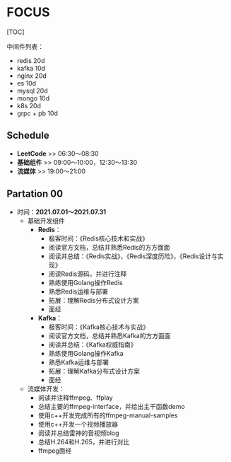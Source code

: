 # FOCUS

[TOC]

中间件列表：

- redis 20d
- kafka 10d
- nginx 20d
- es 10d
- mysql 20d
- mongo 10d
- k8s 20d
- grpc + pb 10d

## Schedule

- **LeetCode** >> 06:30～08:30 
- **基础组件** >> 09:00～10:00，12:30～13:30 
- **流媒体** >> 19:00～21:00

## Partation 00

- 时间：**2021.07.01～2021.07.31**
  - 基础开发组件
    - **Redis**：
      - 极客时间：《Redis核心技术和实战》
      - 阅读官方文档，总结并熟悉Redis的方方面面
      - 阅读并总结：《Redis实战》，《Redis深度历险》，《Redis设计与实现》
      - 阅读Redis源码，并进行注释
      - 熟练使用Golang操作Redis
      - 熟悉Redis运维与部署
      - 拓展：理解Redis分布式设计方案
      - 面经
    - **Kafka**：
      - 极客时间：《Kafka核心技术与实战》
      - 阅读官方文档，总结并熟悉Kafka的方方面面
      - 阅读并总结：《Kafka权威指南》
      - 熟练使用Golang操作Kafka
      - 熟悉Kafka运维与部署
      - 拓展：理解Kafka分布式设计方案
      - 面经
  - 流媒体开发：
    - 阅读并注释ffmpeg、ffplay
    - 总结主要的ffmpeg-interface，并给出主干函数demo
    - 使用c++开发完成所有的ffmpeg-manual-samples
    - 使用c++开发一个视频播放器
    - 阅读并总结雷神的音视频blog
    - 总结H.264和H.265，并进行对比
    - ffmpeg面经
















